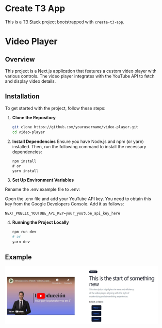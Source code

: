 # Create T3 App

This is a [T3 Stack](https://create.t3.gg/) project bootstrapped with `create-t3-app`.

# Video Player

## Overview

This project is a Next.js application that features a custom video player with various controls. The video player integrates with the YouTube API to fetch and display video details.

## Installation

To get started with the project, follow these steps:

1.  **Clone the Repository**

    ```bash
    git clone https://github.com/yourusername/video-player.git
    cd video-player
    ```

2.  **Install Dependencies**
    Ensure you have Node.js and npm (or yarn) installed. Then, run the following command to install the necessary dependencies:

        npm install
        # or
        yarn install

3.  **Set Up Environment Variables**

Rename the .env.example file to .env:

Open the .env file and add your YouTube API key. You need to obtain this key from the Google Developers Console. Add it as follows:

    NEXT_PUBLIC_YOUTUBE_API_KEY=your_youtube_api_key_here

4.  **Running the Project Locally**

    ```bash
    npm run dev
    # or
    yarn dev
    ```

## Example

![Video Player Example](assets/Captura.JPG)
